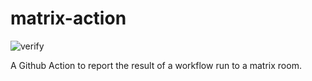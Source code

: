 # matrix-action

![verify](https://github.com/Numericas/matrix-action/workflows/verify/badge.svg?branch=main)

A Github Action to report the result of a workflow run to a matrix room.
